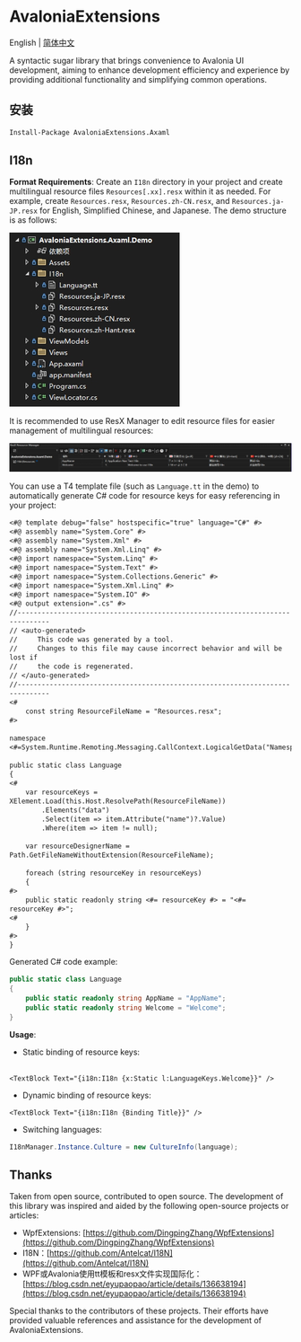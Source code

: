# AvaloniaExtensions

English | [简体中文](README.zh-CN.md)

A syntactic sugar library that brings convenience to Avalonia UI development, aiming to enhance development efficiency and experience by providing additional functionality and simplifying common operations.

## 安装

```bash
Install-Package AvaloniaExtensions.Axaml
```

## I18n

**Format Requirements**: Create an `I18n` directory in your project and create multilingual resource files `Resources[.xx].resx` within it as needed. For example, create `Resources.resx`, `Resources.zh-CN.resx`, and `Resources.ja-JP.resx` for English, Simplified Chinese, and Japanese. The demo structure is as follows:

![](doc/imgs/ResourceDir.png)

It is recommended to use ResX Manager to edit resource files for easier management of multilingual resources:

![](doc/imgs/ResourceConfig.png)

You can use a T4 template file (such as `Language.tt` in the demo) to automatically generate C# code for resource keys for easy referencing in your project:

```tt
<#@ template debug="false" hostspecific="true" language="C#" #>
<#@ assembly name="System.Core" #>
<#@ assembly name="System.Xml" #>
<#@ assembly name="System.Xml.Linq" #>
<#@ import namespace="System.Linq" #>
<#@ import namespace="System.Text" #>
<#@ import namespace="System.Collections.Generic" #>
<#@ import namespace="System.Xml.Linq" #>
<#@ import namespace="System.IO" #>
<#@ output extension=".cs" #>
//------------------------------------------------------------------------------  
// <auto-generated>  
//     This code was generated by a tool.  
//     Changes to this file may cause incorrect behavior and will be lost if  
//     the code is regenerated.  
// </auto-generated>  
//------------------------------------------------------------------------------
<#
    const string ResourceFileName = "Resources.resx";
#>

namespace <#=System.Runtime.Remoting.Messaging.CallContext.LogicalGetData("NamespaceHint").ToString()#>;

public static class Language
{
<#
    var resourceKeys = XElement.Load(this.Host.ResolvePath(ResourceFileName))
        .Elements("data")
        .Select(item => item.Attribute("name")?.Value)
        .Where(item => item != null);

	var resourceDesignerName = Path.GetFileNameWithoutExtension(ResourceFileName);

    foreach (string resourceKey in resourceKeys)
    {
#>
	public static readonly string <#= resourceKey #> = "<#= resourceKey #>";
<#
    }
#>
}
```

Generated C# code example:

```csharp
public static class Language
{
	public static readonly string AppName = "AppName";
	public static readonly string Welcome = "Welcome";
}
```

**Usage**:

- Static binding of resource keys:

```axaml

<TextBlock Text="{i18n:I18n {x:Static l:LanguageKeys.Welcome}}" />
```

- Dynamic binding of resource keys:

```axaml
<TextBlock Text="{i18n:I18n {Binding Title}}" />
```

- Switching languages:

```csharp
I18nManager.Instance.Culture = new CultureInfo(language);
```

## Thanks

Taken from open source, contributed to open source. The development of this library was inspired and aided by the following open-source projects or articles:

- WpfExtensions: [https://github.com/DingpingZhang/WpfExtensions](https://github.com/DingpingZhang/WpfExtensions)
- I18N：[https://github.com/Antelcat/I18N](https://github.com/Antelcat/I18N)
- WPF或Avalonia使用tt模板和resx文件实现国际化：[https://blog.csdn.net/eyupaopao/article/details/136638194](https://blog.csdn.net/eyupaopao/article/details/136638194)

Special thanks to the contributors of these projects. Their efforts have provided valuable references and assistance for the development of AvaloniaExtensions.
